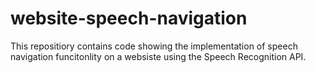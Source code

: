 # website-speech-navigation

This repositiory contains code showing the implementation of speech navigation funcitonlity on a websiste using the Speech Recognition API.
